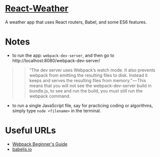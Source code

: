 # [React-Weather](http://damp-mountain-57487.herokuapp.com/#/)
A weather app that uses React routers, Babel, and some ES6 features.

# Notes
- to run the app: ```webpack-dev-server```, and then go to http://localhost:8080/webpack-dev-server/

> > “The dev server uses Webpack’s watch mode. It also prevents webpack from emitting the resulting files to disk. Instead it keeps and serves the resulting files from memory.” — This means that you will not see the webpack-dev-server build in bundle.js, to see and run the build, you must still run the webpack command.

- to run a single JavaScript file, say for practicing coding or algorithms, simply type ```node <filename>``` in the terminal.

# Useful URLs
- [Webpack Beginner's Guide](https://medium.com/@dabit3/beginner-s-guide-to-webpack-b1f1a3638460#.at8tvx1v5)
- [babeljs.io](https://babeljs.io/)
